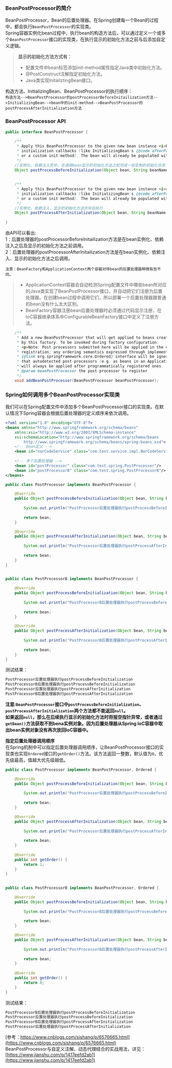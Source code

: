 ### BeanPostProcessor的简介
BeanPostProcessor，Bean的后置处理器。在Spring创建每一个Bean的过程中，都会执行`BeanPostProcessor`的实现类。  
Spring容器实例化bean过程中，执行bean的构造方法后，可以通过定义一个或多个`BeanPostProcessor`接口的实现类，在执行显示的初始化方法之前与后添加自定义逻辑。
>**显示的初始化方法方式有：**
>* 配置文件中bean标签添加init-method属性指定Java类中初始化方法。
>* @PostConstruct注解指定初始化方法。
>* Java类实现InitailztingBean接口。

构造方法、InitializingBean、BeanPostProcessor的执行顺序：  
`构造方法-->BeanPostProcessor的postProcessorBeforeInitailization方法-->InitializingBean-->bean中的init-method-->BeanPostProcessor的postProcessAfterInitialization方法`

### BeanPostProcessor API
````Java
public interface BeanPostProcessor {  
  
    /** 
     * Apply this BeanPostProcessor to the given new bean instance <i>before</i> any bean 
     * initialization callbacks (like InitializingBean's {@code afterPropertiesSet} 
     * or a custom init-method). The bean will already be populated with property values.    
     */  
    //实例化、依赖注入完毕，在调用bean显示的初始化方法之前完成一些定制的初始化任务  
    Object postProcessBeforeInitialization(Object bean, String beanName) throws BeansException;  
  
      
    /** 
     * Apply this BeanPostProcessor to the given new bean instance <i>after</i> any bean 
     * initialization callbacks (like InitializingBean's {@code afterPropertiesSet}   
     * or a custom init-method). The bean will already be populated with property values.       
     */  
    //实例化、依赖注入、显示的初始化方法完毕后执行  
    Object postProcessAfterInitialization(Object bean, String beanName) throws BeansException;  
  
}
````
由API可以看出:  
1：后置处理器的postProcessorBeforeInitailization方法是在bean实例化、依赖注入之后及显示的初始化方法之前调用。</br>
2：后置处理器的postProcessorAfterInitailization方法是在bean实例化、依赖注入、显示的初始化方法之后调用。</br>

`注意：BeanFactory和ApplicationContext两个容器对待bean的后置处理器稍微有些不同。`
>* ApplicationContext容器会自动检测Spring配置文件中哪些bean所对应的Java类实现了BeanPostProcessor接口，并自动把它们注册为后置处理器。在创建bean过程中调用它们，所以部署一个后置处理器跟普通的bean没有什么太大区别。</br>
>* BeanFactory容器注册bean后置处理器时必须通过代码显示注册，在IoC容器继承体系中ConfigurableBeanFactory接口中定义了注册方法。</br>
````Java
    /**  
     * Add a new BeanPostProcessor that will get applied to beans created  
     * by this factory. To be invoked during factory configuration.  
     * <p>Note: Post-processors submitted here will be applied in the order of  
     * registration; any ordering semantics expressed through implementing the  
     * {@link org.springframework.core.Ordered} interface will be ignored. Note  
     * that autodetected post-processors (e.g. as beans in an ApplicationContext)  
     * will always be applied after programmatically registered ones.  
     * @param beanPostProcessor the post-processor to register  
     */    
    void addBeanPostProcessor(BeanPostProcessor beanPostProcessor);
````

### Spring如何调用多个BeanPostProcessor实现类
我们可以在Spring配置文件中添加多个BeanPostProcessor接口的实现类。在默认情况下Spring容器会根据后置处理器的定义顺序来依次调用。
````xml
<?xml version="1.0" encoding="UTF-8"?>
<beans xmlns="http://www.springframework.org/schema/beans"
    xmlns:xsi="http://www.w3.org/2001/XMLSchema-instance"
    xsi:schemaLocation="http://www.springframework.org/schema/beans
        http://www.springframework.org/schema/beans/spring-beans.xsd">
    <!-- bean定义 -->    
    <bean id="narCodeService" class="com.test.service.impl.NarCodeServiceImpl"/>
    
    <!-- 多个后置处理器 -->
    <bean id="postProcessor" class="com.test.spring.PostProcessor"/>
    <bean id="postProcessorB" class="com.test.spring.PostProcessorB"/>
</beans>
````
````Java
public class PostProcessor implements BeanPostProcessor {

    @Override
    public Object postProcessBeforeInitialization(Object bean, String beanName) throws BeansException {
        
        System.out.println("PostProcessor后置处理器执行postProcessBeforeInitialization");
        
        return bean;
    }

    @Override
    public Object postProcessAfterInitialization(Object bean, String beanName) throws BeansException {
        
        System.out.println("PostProcessor后置处理器执行postProcessAfterInitialization");
        
        return bean;
    }
}

     
public class PostProcessorB implements BeanPostProcessor {

    @Override
    public Object postProcessBeforeInitialization(Object bean, String beanName) throws BeansException {
        
        System.out.println("PostProcessorB后置处理器执行postProcessBeforeInitialization");
        
        return bean;
    }

    @Override
    public Object postProcessAfterInitialization(Object bean, String beanName) throws BeansException {
        
        System.out.println("PostProcessorB后置处理器执行postProcessAfterInitialization");
        
        return bean;
    }
}
````
测试结果：
````Java
PostProcessor后置处理器执行postProcessBeforeInitialization
PostProcessorB后置处理器执行postProcessBeforeInitialization
PostProcessor后置处理器执行postProcessAfterInitialization
PostProcessorB后置处理器执行postProcessAfterInitialization
````
**注意:`BeanPostProcessor`接口中`postProcessBeforeInitialization`、`postProcessAfterInitialization`两个方法都不能返回`null`。</br>
如果返回`null`，那么在后续执行显示的初始化方法时将报空指针异常，或者通过`getBean()`方法获取不到bena实例对象。因为后置处理器从Spring IoC容器中取出bean实例对象没有再次放回IoC容器中。**

**指定后置处理器调用顺序**  
在Spring机制中可以指定后置处理器调用顺序，让BeanPostProcessor接口的实现类也实现`Ordered`接口的`getOrder()`方法。该方法返回一整数，默认值为`0`，优先级最高，值越大优先级越低。</br>
````Java
public class PostProcessor implements BeanPostProcessor, Ordered {

    @Override
    public Object postProcessBeforeInitialization(Object bean, String beanName) throws BeansException {
        
        System.out.println("PostProcessor后置处理器执行postProcessBeforeInitialization");
        
        return bean;
    }

    @Override
    public Object postProcessAfterInitialization(Object bean, String beanName) throws BeansException {
        
        System.out.println("PostProcessor后置处理器执行postProcessAfterInitialization");
        
        return bean;
    }
    
    @Override
    public int getOrder() {
        return 1;
    }
}

     
public class PostProcessorB implements BeanPostProcessor, Ordered {

    @Override
    public Object postProcessBeforeInitialization(Object bean, String beanName) throws BeansException {
        
        System.out.println("PostProcessorB后置处理器执行postProcessBeforeInitialization");
        
        return bean;
    }

    @Override
    public Object postProcessAfterInitialization(Object bean, String beanName) throws BeansException {
        
        System.out.println("PostProcessorB后置处理器执行postProcessAfterInitialization");
        
        return bean;
    }
    
    @Override
    public int getOrder() {
        return 0;
    }
}
````
测试结果：
````Java
PostProcessorB后置处理器执行postProcessBeforeInitialization
PostProcessor后置处理器执行postProcessBeforeInitialization
PostProcessorB后置处理器执行postProcessAfterInitialization
PostProcessor后置处理器执行postProcessAfterInitialization
````

[参考：https://www.cnblogs.com/sishang/p/6576665.html](https://www.cnblogs.com/sishang/p/6576665.html)</br>
BeanPostProcessor与自定义注解、动态代理结合的实战用法，详见：[https://www.jianshu.com/p/1417eefd2ab1](https://www.jianshu.com/p/1417eefd2ab1)
